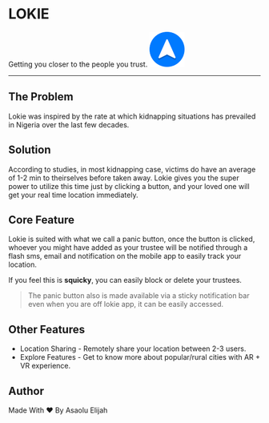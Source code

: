 # LOKIE
Getting you closer to the people you trust.
<img src="./icon.png" style="width: 70px;height: 70px;" />
 __________
## The Problem 
Lokie was inspired by the rate at which kidnapping situations has prevailed in Nigeria over the last few decades. 

## Solution
According to studies, in most kidnapping case, victims do have an average of 1-2 min to theirselves before taken away. Lokie gives you the super power to utilize this time just by clicking a button, and your loved one will get your real time location immediately.

## Core Feature
Lokie is suited with what we call a panic button, once the button is clicked, whoever you might have added as your trustee will be notified through a flash sms, email and notification on the mobile app to easily track your location.

If you feel this is **squicky**, you can easily block or delete your trustees. 

> The panic button also is made available via a sticky notification bar even when you are off lokie app,
it can be easily accessed.

## Other Features
* Location Sharing - Remotely share your location between 2-3 users.
* Explore Features - Get to know more about popular/rural cities with AR + VR experience.

## Author
Made With ❤ By Asaolu Elijah
